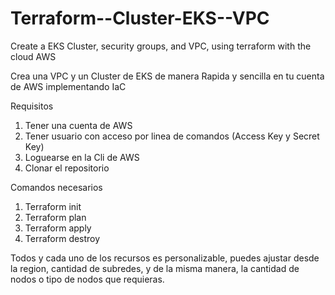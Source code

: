 # Terraform--Cluster-EKS--VPC
Create a EKS Cluster, security groups, and VPC, using terraform with the cloud AWS


Crea una VPC y un Cluster de EKS de manera Rapida y sencilla en tu cuenta de AWS implementando IaC


Requisitos
1. Tener una cuenta de AWS
2. Tener usuario con acceso por linea de comandos (Access Key y Secret Key)
3. Loguearse en la Cli de AWS
4. Clonar el repositorio


Comandos necesarios
1. Terraform init
2. Terraform plan
3. Terraform apply
4. Terraform destroy


Todos y cada uno de los recursos es personalizable, puedes ajustar desde la region, cantidad de subredes, y de la misma manera, la cantidad de nodos o tipo de nodos que requieras.
